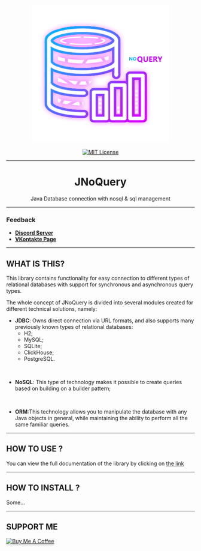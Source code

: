 <div align="center">

![logo](jnq_logo.png)

[![MIT License](https://img.shields.io/github/license/pl3xgaming/Purpur?&logo=github)](LICENSE)

---

# JNoQuery
Java Database connection with nosql &amp; sql management

---
</div>

### Feedback

+ **[Discord Server](https://discord.gg/GmT9pUy8af)**
+ **[VKontakte Page](https://vk.com/itzstonlex)**

---

## WHAT IS THIS?


This library contains functionality for easy connection
to different types of relational databases with support
for synchronous and asynchronous query types.


The whole concept of JNoQuery is divided into several
modules created for different technical solutions, namely:

* **JDBC**: Owns direct connection via URL formats, and also supports many previously known types of relational databases:
    * H2;
    * MySQL;
    * SQLite;
    * ClickHouse;
    * PostgreSQL.

<br>

* **NoSQL**: This type of technology makes it possible to create queries based on building on a builder pattern;

<br>

* **ORM**:This technology allows you to manipulate the database with any Java objects in general, while maintaining the ability to perform all the same familiar queries.

---

## HOW TO USE ?

You can view the full documentation of the library by clicking on <a href="https://github.com/ItzStonlex/JNoQuery/wiki">the link</a>

---

## HOW TO INSTALL ?

Some...

---

## SUPPORT ME

<a href="https://www.buymeacoffee.com/itzstonlex" target="_blank"><img src="https://www.buymeacoffee.com/assets/img/custom_images/orange_img.png" alt="Buy Me A Coffee" style="height: 41px !important;width: 174px !important;box-shadow: 0px 3px 2px 0px rgba(190, 190, 190, 0.5) !important;-webkit-box-shadow: 0px 3px 2px 0px rgba(190, 190, 190, 0.5) !important;" ></a>

